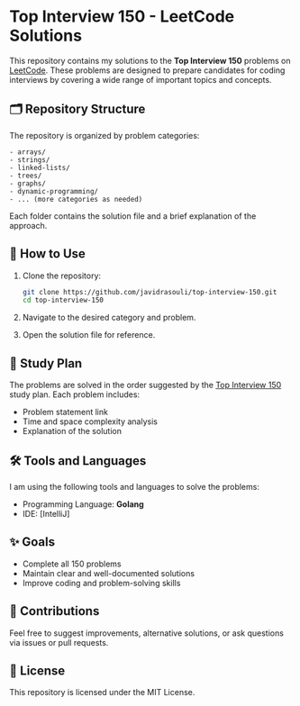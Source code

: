 
# Top Interview 150 - LeetCode Solutions

This repository contains my solutions to the **Top Interview 150** problems on [LeetCode](https://leetcode.com/studyplan/top-interview-150/). These problems are designed to prepare candidates for coding interviews by covering a wide range of important topics and concepts.

## 🗂️ Repository Structure

The repository is organized by problem categories:

```
- arrays/
- strings/
- linked-lists/
- trees/
- graphs/
- dynamic-programming/
- ... (more categories as needed)
```

Each folder contains the solution file and a brief explanation of the approach.

## 🚀 How to Use

1. Clone the repository:
   ```bash
   git clone https://github.com/javidrasouli/top-interview-150.git
   cd top-interview-150
   ```

2. Navigate to the desired category and problem.

3. Open the solution file for reference.

## 📖 Study Plan

The problems are solved in the order suggested by the [Top Interview 150](https://leetcode.com/studyplan/top-interview-150/) study plan. Each problem includes:
- Problem statement link
- Time and space complexity analysis
- Explanation of the solution

## 🛠️ Tools and Languages

I am using the following tools and languages to solve the problems:
- Programming Language: **Golang**
- IDE: [IntelliJ]

## ✨ Goals

- Complete all 150 problems
- Maintain clear and well-documented solutions
- Improve coding and problem-solving skills

## 🤝 Contributions

Feel free to suggest improvements, alternative solutions, or ask questions via issues or pull requests.

## 📜 License

This repository is licensed under the MIT License.
```
